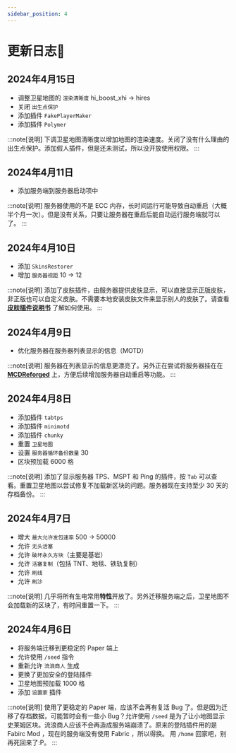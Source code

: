 ```yaml
---
sidebar_position: 4
---
```


# 更新日志📃

## 2024年4月15日

- 调整卫星地图的 `渲染清晰度` hi_boost_xhi -> hires
- 关闭 `出生点保护`
- 添加插件 `FakePlayerMaker`
- 添加插件 `Polymer`

:::note[说明]
下调卫星地图清晰度以增加地图的渲染速度。关闭了没有什么理由的出生点保护。添加假人插件，但是还未测试，所以没开放使用权限。
:::

## 2024年4月11日

- 添加服务端到服务器启动项中

:::note[说明]
服务器使用的不是 ECC 内存，长时间运行可能导致自动重启（大概半个月一次）。但是没有关系，只要让服务器在重启后能自动运行服务端就可以了。
:::

## 2024年4月10日

- 添加 `SkinsRestorer`
- 增加 `服务器视距` 10 -> 12

:::note[说明]
添加了皮肤插件，由服务器提供皮肤显示，可以直接显示正版皮肤，非正版也可以自定义皮肤。不需要本地安装皮肤文件来显示别人的皮肤了。请查看 [**皮肤插件说明书**](/docs/plugin-manual/skin-restorer) 了解如何使用。
:::

## 2024年4月9日

- 优化服务器在服务器列表显示的信息（MOTD）

:::note[说明]
服务器在列表显示的信息更漂亮了。另外正在尝试将服务器挂在在 [**MCDReforged**](https://github.com/Fallen-Breath/MCDReforged) 上，方便后续增加服务器自动重启等功能。
:::

## 2024年4月8日

- 添加插件 `tabtps`
- 添加插件 `minimotd`
- 添加插件 `chunky`
- 重置 `卫星地图`
- 设置 `服务器循环备份数量` 30
- 区块预加载 6000 格

:::note[说明]
添加了显示服务器 TPS、MSPT 和 Ping 的插件，按 `Tab` 可以查看。重置卫星地图以尝试修复不加载新区块的问题。服务器现在支持至少 30 天的存档备份。
:::

## 2024年4月7日

- 增大 `最大允许发包速率` 500 -> 50000
- 允许 `无头活塞`
- 允许 `破坏永久方块`（主要是基岩）
- 允许 `活塞复制`（包括 TNT、地毯、铁轨复制）
- 允许 `刷线`
- 允许 `刷沙`

:::note[说明]
几乎将所有生电常用**特性**开放了。另外迁移服务端之后，卫星地图不会加载新的区块了，有时间重置一下。
:::

## 2024年4月6日

- 将服务端迁移到更稳定的 Paper 端上
- 允许使用 `/seed` 指令
- 重新允许 `流浪商人` 生成
- 更换了更加安全的登陆插件
- 卫星地图预加载 1000 格
- 添加 `设置家` 插件

:::note[说明]
使用了更稳定的 Paper 端，应该不会再有复活 Bug 了。但是因为迁移了存档数据，可能暂时会有一些小 Bug？允许使用 `/seed` 是为了让小地图显示史莱姆区块。流浪商人应该不会再造成服务端崩溃了。原来的登陆插件用的是 Fabirc Mod ，现在的服务端没有使用 Fabric ，所以得换。
用 `/home` 回家吧，别再死回来了:P。
:::